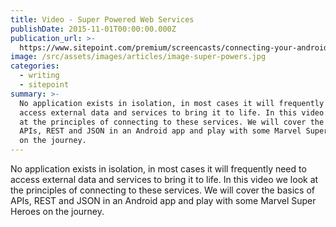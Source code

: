 ```yaml
---
title: Video - Super Powered Web Services
publishDate: 2015-11-01T00:00:00.000Z
publication_url: >-
  https://www.sitepoint.com/premium/screencasts/connecting-your-android-app-to-external-services
image: /src/assets/images/articles/image-super-powers.jpg
categories:
  - writing
  - sitepoint
summary: >-
  No application exists in isolation, in most cases it will frequently need to
  access external data and services to bring it to life. In this video we look
  at the principles of connecting to these services. We will cover the basics of
  APIs, REST and JSON in an Android app and play with some Marvel Super Heroes
  on the journey.
---
```


No application exists in isolation, in most cases it will frequently need to access external data and services to bring it to life. In this video we look at the principles of connecting to these services. We will cover the basics of APIs, REST and JSON in an Android app and play with some Marvel Super Heroes on the journey.

